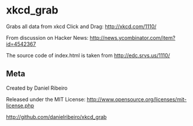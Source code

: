 xkcd_grab
=========

Grabs all data from xkcd Click and Drag: http://xkcd.com/1110/

From discussion on Hacker News: http://news.ycombinator.com/item?id=4542367

The source code of index.html is taken from http://edc.srvs.us/1110/


Meta
----

Created by Daniel Ribeiro

Released under the MIT License: http://www.opensource.org/licenses/mit-license.php

http://github.com/danielribeiro/xkcd_grab
